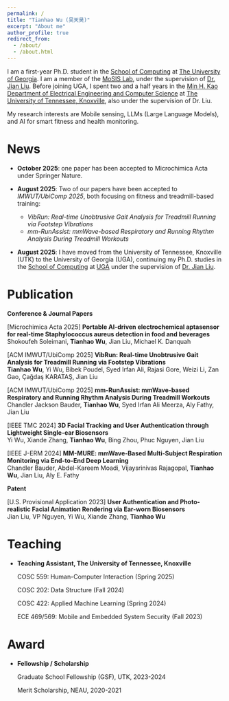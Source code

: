 ```yaml
---
permalink: /
title: "Tianhao Wu (吴天昊)"
excerpt: "About me"
author_profile: true
redirect_from: 
  - /about/
  - /about.html
---
```

<!-- I am a second-year Ph.D. student in the Min H. Kao Department of Electrical Engineering and Computer Science at [The University of Tennessee, Knoxville](https://www.utk.edu/). I am a member of the [MoSIS Lab](https://mosis.eecs.utk.edu/members.html), under the supervision of [Dr. Jian Liu](https://web.eecs.utk.edu/~jliu/). --> 

I am a first-year Ph.D. student in the [School of Computing](https://computing.uga.edu/) at [The University of Georgia](https://www.uga.edu/). I am a member of the [MoSIS Lab](https://mosis.uga.edu/), under the supervision of [Dr. Jian Liu](https://mosis.uga.edu/jianliu/). Before joining UGA, I spent two and a half years in the [Min H. Kao Department of Electrical Engineering and Computer Science](https://www.eecs.utk.edu/) at [The University of Tennessee, Knoxville](https://www.utk.edu/), also under the supervision of Dr. Liu.  

My research interests are Mobile sensing, LLMs (Large Language Models), and AI for smart fitness and health monitoring. 



News
======
- **October 2025**: one paper has been accepted to Microchimica Acta under Springer Nature.

- **August 2025**: Two of our papers have been accepted to *IMWUT/UbiComp 2025*, both focusing on fitness and treadmill-based training:  
  - *VibRun: Real-time Unobtrusive Gait Analysis for Treadmill Running via Footstep Vibrations*  
  - *mm-RunAssist: mmWave-based Respiratory and Running Rhythm Analysis During Treadmill Workouts*  

- **August 2025**: I have moved from the University of Tennessee, Knoxville (UTK) to the University of Georgia (UGA), continuing my Ph.D. studies in the [School of Computing](https://computing.uga.edu/) at [UGA](https://www.uga.edu/) under the supervision of [Dr. Jian Liu](https://mosis.uga.edu/jianliu/).


Publication
======
**Conference & Journal Papers**

[Microchimica Acta 2025] **Portable AI-driven electrochemical aptasensor for real-time Staphylococcus aureus detection in food and beverages**  
Shokoufeh Soleimani, **Tianhao Wu**, Jian Liu, Michael K. Danquah


[ACM IMWUT/UbiComp 2025] **VibRun: Real-time Unobtrusive Gait Analysis for Treadmill Running via Footstep Vibrations**  
**Tianhao Wu**, Yi Wu, Bibek Poudel, Syed Irfan Ali, Rajasi Gore, Weizi Li, Zan Gao, Çağdaş KARATAŞ, Jian Liu


[ACM IMWUT/UbiComp 2025] **mm-RunAssist: mmWave-based Respiratory and Running Rhythm Analysis During Treadmill Workouts**  
Chandler Jackson Bauder, **Tianhao Wu**, Syed Irfan Ali Meerza, Aly Fathy, Jian Liu


[IEEE TMC 2024] **3D Facial Tracking and User Authentication through Lightweight Single-ear Biosensors**  
Yi Wu, Xiande Zhang, **Tianhao Wu**, Bing Zhou, Phuc Nguyen, Jian Liu


[IEEE J-ERM 2024] **MM-MURE: mmWave-Based Multi-Subject Respiration Monitoring via End-to-End Deep Learning**  
Chandler Bauder, Abdel-Kareem Moadi, Vijaysrinivas Rajagopal, **Tianhao Wu**, Jian Liu, Aly E. Fathy 

**Patent**

[U.S. Provisional Application 2023] **User Authentication and Photo-realistic Facial Animation Rendering via Ear-worn Biosensors**  
Jian Liu, VP Nguyen, Yi Wu, Xiande Zhang, **Tianhao Wu**   


Teaching
======

- **Teaching Assistant, The University of Tennessee, Knoxville**

    COSC 559: Human-Computer Interaction (Spring 2025)
  
    COSC 202: Data Structure (Fall 2024)

    COSC 422: Applied Machine Learning (Spring 2024)

    ECE 469/569: Mobile and Embedded System Security (Fall 2023)

Award
======
- **Fellowship / Scholarship**

    Graduate School Fellowship (GSF), UTK, 2023-2024

    Merit Scholarship, NEAU, 2020-2021


